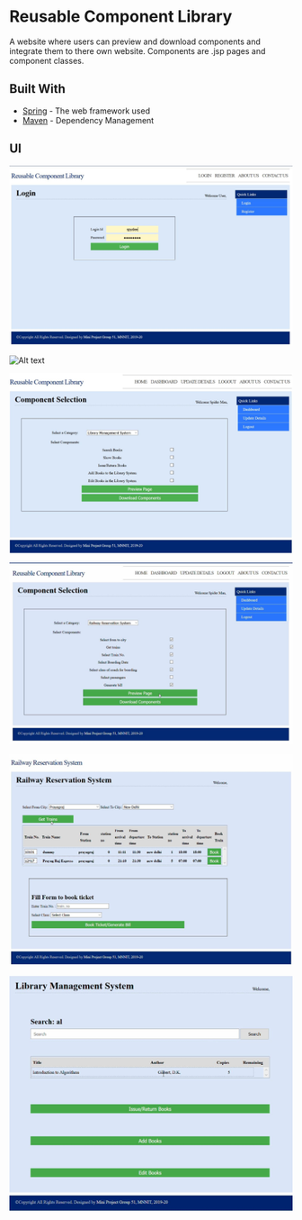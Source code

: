 # Reusable Component Library
A website where users can preview and download components and integrate them to there own website.
Components are .jsp pages and component classes.

## Built With

* [Spring](https://docs.spring.io/spring/docs/3.2.x/spring-framework-reference/html/mvc.html) - The web framework used
* [Maven](https://maven.apache.org/) - Dependency Management

## UI

![Alt text](/screenshots/0.JPG?raw=true "Login")

![Alt text](/screenshots/1.JPG?raw=true "Home1")

![Alt text](/screenshots/2.JPG?raw=true "Home2")

![Alt text](/screenshots/3.JPG?raw=true "Component")

![Alt text](/screenshots/4.JPG?raw=true "Component Preview 1")

![Alt text](/screenshots/5.JPG?raw=true "Component Preview 2")
